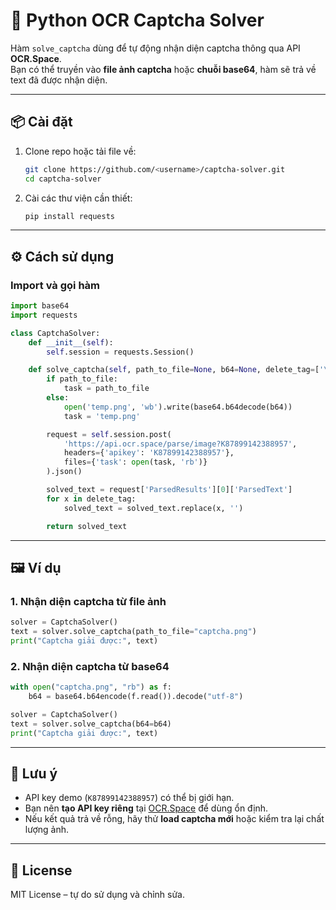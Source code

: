 # 🧩 Python OCR Captcha Solver

Hàm `solve_captcha` dùng để tự động nhận diện captcha thông qua API **OCR.Space**.  
Bạn có thể truyền vào **file ảnh captcha** hoặc **chuỗi base64**, hàm sẽ trả về text đã được nhận diện.  

---

## 📦 Cài đặt

1. Clone repo hoặc tải file về:
   ```bash
   git clone https://github.com/<username>/captcha-solver.git
   cd captcha-solver
   ```

2. Cài các thư viện cần thiết:
   ```bash
   pip install requests
   ```

---

## ⚙️ Cách sử dụng

### Import và gọi hàm
```python
import base64
import requests

class CaptchaSolver:
    def __init__(self):
        self.session = requests.Session()

    def solve_captcha(self, path_to_file=None, b64=None, delete_tag=['\n','\r']):
        if path_to_file:
            task = path_to_file
        else:
            open('temp.png', 'wb').write(base64.b64decode(b64))
            task = 'temp.png'

        request = self.session.post(
            'https://api.ocr.space/parse/image?K87899142388957',
            headers={'apikey': 'K87899142388957'},
            files={'task': open(task, 'rb')}
        ).json()

        solved_text = request['ParsedResults'][0]['ParsedText']
        for x in delete_tag:
            solved_text = solved_text.replace(x, '')

        return solved_text
```

---

## 🖼️ Ví dụ

### 1. Nhận diện captcha từ file ảnh
```python
solver = CaptchaSolver()
text = solver.solve_captcha(path_to_file="captcha.png")
print("Captcha giải được:", text)
```

### 2. Nhận diện captcha từ base64
```python
with open("captcha.png", "rb") as f:
    b64 = base64.b64encode(f.read()).decode("utf-8")

solver = CaptchaSolver()
text = solver.solve_captcha(b64=b64)
print("Captcha giải được:", text)
```

---

## 🔑 Lưu ý

- API key demo (`K87899142388957`) có thể bị giới hạn.  
- Bạn nên **tạo API key riêng** tại [OCR.Space](https://ocr.space/ocrapi) để dùng ổn định.  
- Nếu kết quả trả về rỗng, hãy thử **load captcha mới** hoặc kiểm tra lại chất lượng ảnh.

---

## 📜 License
MIT License – tự do sử dụng và chỉnh sửa.  
